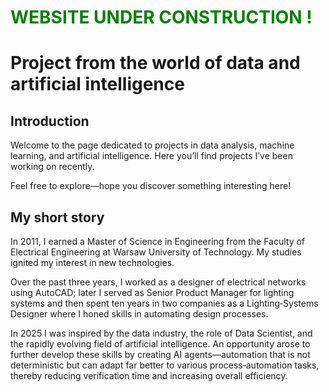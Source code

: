

<h1 style="color:green;">WEBSITE UNDER CONSTRUCTION !</h1>



# Project from the world of data and artificial intelligence


## Introduction


Welcome to the page dedicated to projects in data analysis, machine learning, and artificial intelligence. Here you’ll find projects I’ve been working on recently.

Feel free to explore—hope you discover something interesting here!

## My short story


In 2011, I earned a Master of Science in Engineering from the Faculty of Electrical Engineering at Warsaw University of Technology. My studies ignited my interest in new technologies.

Over the past three years, I worked as a designer of electrical networks using AutoCAD; later I served as Senior Product Manager for lighting systems and then spent ten years in two companies as a Lighting‑Systems Designer where I honed skills in automating design processes.

In 2025 I was inspired by the data industry, the role of Data Scientist, and the rapidly evolving field of artificial intelligence. An opportunity arose to further develop these skills by creating AI agents—automation that is not deterministic but can adapt far better to various process‑automation tasks, thereby reducing verification time and increasing overall efficiency.


